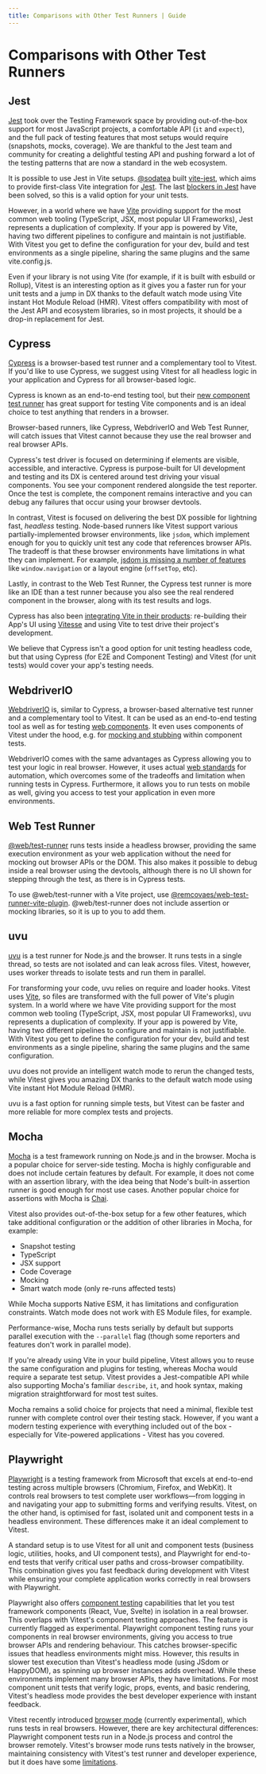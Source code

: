 ```yaml
---
title: Comparisons with Other Test Runners | Guide
---
```


# Comparisons with Other Test Runners

## Jest

[Jest](https://jestjs.io/) took over the Testing Framework space by providing out-of-the-box support for most JavaScript projects, a comfortable API (`it` and `expect`), and the full pack of testing features that most setups would require (snapshots, mocks, coverage). We are thankful to the Jest team and community for creating a delightful testing API and pushing forward a lot of the testing patterns that are now a standard in the web ecosystem.

It is possible to use Jest in Vite setups. [@sodatea](https://bsky.app/profile/haoqun.dev) built [vite-jest](https://github.com/sodatea/vite-jest#readme), which aims to provide first-class Vite integration for [Jest](https://jestjs.io/). The last [blockers in Jest](https://github.com/sodatea/vite-jest/blob/main/packages/vite-jest/README.md#vite-jest) have been solved, so this is a valid option for your unit tests.

However, in a world where we have [Vite](https://vitejs.dev) providing support for the most common web tooling (TypeScript, JSX, most popular UI Frameworks), Jest represents a duplication of complexity. If your app is powered by Vite, having two different pipelines to configure and maintain is not justifiable. With Vitest you get to define the configuration for your dev, build and test environments as a single pipeline, sharing the same plugins and the same vite.config.js.

Even if your library is not using Vite (for example, if it is built with esbuild or Rollup), Vitest is an interesting option as it gives you a faster run for your unit tests and a jump in DX thanks to the default watch mode using Vite instant Hot Module Reload (HMR). Vitest offers compatibility with most of the Jest API and ecosystem libraries, so in most projects, it should be a drop-in replacement for Jest.

## Cypress

[Cypress](https://www.cypress.io/) is a browser-based test runner and a complementary tool to Vitest. If you'd like to use Cypress, we suggest using Vitest for all headless logic in your application and Cypress for all browser-based logic.

Cypress is known as an end-to-end testing tool, but their [new component test runner](https://on.cypress.io/component) has great support for testing Vite components and is an ideal choice to test anything that renders in a browser.

Browser-based runners, like Cypress, WebdriverIO and Web Test Runner, will catch issues that Vitest cannot because they use the real browser and real browser APIs.

Cypress's test driver is focused on determining if elements are visible, accessible, and interactive. Cypress is purpose-built for UI development and testing and its DX is centered around test driving your visual components. You see your component rendered alongside the test reporter. Once the test is complete, the component remains interactive and you can debug any failures that occur using your browser devtools.

In contrast, Vitest is focused on delivering the best DX possible for lightning fast, *headless* testing. Node-based runners like Vitest support various partially-implemented browser environments, like `jsdom`, which implement enough for you to quickly unit test any code that references browser APIs. The tradeoff is that these browser environments have limitations in what they can implement. For example, [jsdom is missing a number of features](https://github.com/jsdom/jsdom/issues?q=is%3Aissue+is%3Aopen+sort%3Acomments-desc) like `window.navigation` or a layout engine (`offsetTop`, etc).

Lastly, in contrast to the Web Test Runner, the Cypress test runner is more like an IDE than a test runner because you also see the real rendered component in the browser, along with its test results and logs.

Cypress has also been [integrating Vite in their products](https://www.youtube.com/watch?v=7S5cbY8iYLk): re-building their App's UI using [Vitesse](https://github.com/antfu/vitesse) and using Vite to test drive their project's development.

We believe that Cypress isn't a good option for unit testing headless code, but that using Cypress (for E2E and Component Testing) and Vitest (for unit tests) would cover your app's testing needs.

## WebdriverIO

[WebdriverIO](https://webdriver.io/) is, similar to Cypress, a browser-based alternative test runner and a complementary tool to Vitest. It can be used as an end-to-end testing tool as well as for testing [web components](https://webdriver.io/docs/component-testing). It even uses components of Vitest under the hood, e.g. for [mocking and stubbing](https://webdriver.io/docs/mocksandspies/) within component tests.

WebdriverIO comes with the same advantages as Cypress allowing you to test your logic in real browser. However, it uses actual [web standards](https://w3c.github.io/webdriver/) for automation, which overcomes some of the tradeoffs and limitation when running tests in Cypress. Furthermore, it allows you to run tests on mobile as well, giving you access to test your application in even more environments.

## Web Test Runner

[@web/test-runner](https://modern-web.dev/docs/test-runner/overview/) runs tests inside a headless browser, providing the same execution environment as your web application without the need for mocking out browser APIs or the DOM. This also makes it possible to debug inside a real browser using the devtools, although there is no UI shown for stepping through the test, as there is in Cypress tests.

To use @web/test-runner with a Vite project, use [@remcovaes/web-test-runner-vite-plugin](https://github.com/remcovaes/web-test-runner-vite-plugin). @web/test-runner does not include assertion or mocking libraries, so it is up to you to add them.

## uvu

[uvu](https://github.com/lukeed/uvu) is a test runner for Node.js and the browser. It runs tests in a single thread, so tests are not isolated and can leak across files. Vitest, however, uses worker threads to isolate tests and run them in parallel.

For transforming your code, uvu relies on require and loader hooks. Vitest uses [Vite](https://vitejs.dev), so files are transformed with the full power of Vite's plugin system. In a world where we have Vite providing support for the most common web tooling (TypeScript, JSX, most popular UI Frameworks), uvu represents a duplication of complexity. If your app is powered by Vite, having two different pipelines to configure and maintain is not justifiable. With Vitest you get to define the configuration for your dev, build and test environments as a single pipeline, sharing the same plugins and the same configuration.

uvu does not provide an intelligent watch mode to rerun the changed tests, while Vitest gives you amazing DX thanks to the default watch mode using Vite instant Hot Module Reload (HMR).

uvu is a fast option for running simple tests, but Vitest can be faster and more reliable for more complex tests and projects.

## Mocha

[Mocha](https://mochajs.org) is a test framework running on Node.js and in the browser. Mocha is a popular choice for server-side testing. Mocha is highly configurable and does not include certain features by default. For example, it does not come with an assertion library, with the idea being that Node's built-in assertion runner is good enough for most use cases. Another popular choice for assertions with Mocha is [Chai](https://www.chaijs.com).

Vitest also provides out-of-the-box setup for a few other features, which take additional configuration or the addition of other libraries in Mocha, for example:

- Snapshot testing
- TypeScript
- JSX support
- Code Coverage
- Mocking
- Smart watch mode (only re-runs affected tests)

While Mocha supports Native ESM, it has limitations and configuration constraints. Watch mode does not work with ES Module files, for example.

Performance-wise, Mocha runs tests serially by default but supports parallel execution with the `--parallel` flag (though some reporters and features don't work in parallel mode).

If you're already using Vite in your build pipeline, Vitest allows you to reuse the same configuration and plugins for testing, whereas Mocha would require a separate test setup. Vitest provides a Jest-compatible API while also supporting Mocha's familiar `describe`, `it`, and hook syntax, making migration straightforward for most test suites.

Mocha remains a solid choice for projects that need a minimal, flexible test runner with complete control over their testing stack. However, if you want a modern testing experience with everything included out of the box - especially for Vite-powered applications - Vitest has you covered.

## Playwright

[Playwright](https://playwright.dev) is a testing framework from Microsoft that excels at end-to-end testing across multiple browsers (Chromium, Firefox, and WebKit). It controls real browsers to test complete user workflows—from logging in and navigating your app to submitting forms and verifying results. Vitest, on the other hand, is optimised for fast, isolated unit and component tests in a headless environment. These differences make it an ideal complement to Vitest.

A standard setup is to use Vitest for all unit and component tests (business logic, utilities, hooks, and UI component tests), and Playwright for end-to-end tests that verify critical user paths and cross-browser compatibility. This combination gives you fast feedback during development with Vitest while ensuring your complete application works correctly in real browsers with Playwright.

Playwright also offers [component testing](https://playwright.dev/docs/test-components) capabilities that let you test framework components (React, Vue, Svelte) in isolation in a real browser. This overlaps with Vitest's component testing approaches. The feature is currently flagged as experimental. Playwright component testing runs your components in real browser environments, giving you access to true browser APIs and rendering behaviour. This catches browser-specific issues that headless environments might miss. However, this results in slower test execution than Vitest's headless mode (using JSdom or HappyDOM), as spinning up browser instances adds overhead. While these environments implement many browser APIs, they have limitations. For most component unit tests that verify logic, props, events, and basic rendering, Vitest's headless mode provides the best developer experience with instant feedback.

Vitest recently introduced [browser mode](https://vitest.dev/guide/browser) (currently experimental), which runs tests in real browsers. However, there are key architectural differences: Playwright component tests run in a Node.js process and control the browser remotely. Vitest's browser mode runs tests natively in the browser, maintaining consistency with Vitest's test runner and developer experience, but it does have some [limitations](https://vitest.dev/guide/browser/#limitations).
